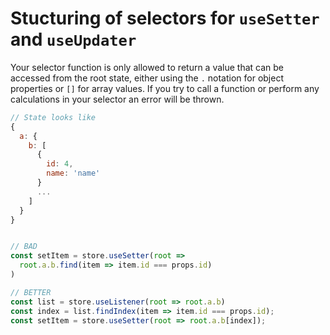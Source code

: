 # Stucturing of selectors for `useSetter` and `useUpdater`

Your selector function is only allowed to return a value that can be accessed
from the root state, either using the `.` notation for object properties or `[]`
for array values. If you try to call a function or perform any calculations in
your selector an error will be thrown.

```javascript
// State looks like
{
  a: {
    b: [
      {
        id: 4,
        name: 'name'
      }
      ...
    ]
  }
}


// BAD
const setItem = store.useSetter(root =>
  root.a.b.find(item => item.id === props.id)
)

// BETTER
const list = store.useListener(root => root.a.b)
const index = list.findIndex(item => item.id === props.id);
const setItem = store.useSetter(root => root.a.b[index]);


```
